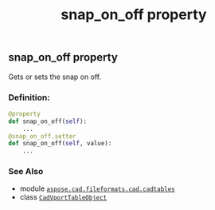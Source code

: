 ﻿---
title: snap_on_off property
second_title: Aspose.CAD for Python via .NET API References
description: 
type: docs
weight: 380
url: /python-net/aspose.cad.fileformats.cad.cadtables/cadvporttableobject/snap_on_off/
is_root: false
---

## snap_on_off property


Gets or sets the snap on off.
### Definition:
```python
@property
def snap_on_off(self):
    ...
@snap_on_off.setter
def snap_on_off(self, value):
    ...
```

### See Also
* module [`aspose.cad.fileformats.cad.cadtables`](../../)
* class [`CadVportTableObject`](/cad/python-net/aspose.cad.fileformats.cad.cadtables/cadvporttableobject)
